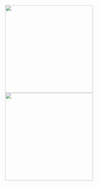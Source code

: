 <img src="https://github.com/user-attachments/assets/d976bcac-897c-492f-968d-2a57c86b0d16" width="280" />
<img src="https://github.com/user-attachments/assets/616db67d-3209-43f1-b2ee-7192e13fd3b4" width="280" />

